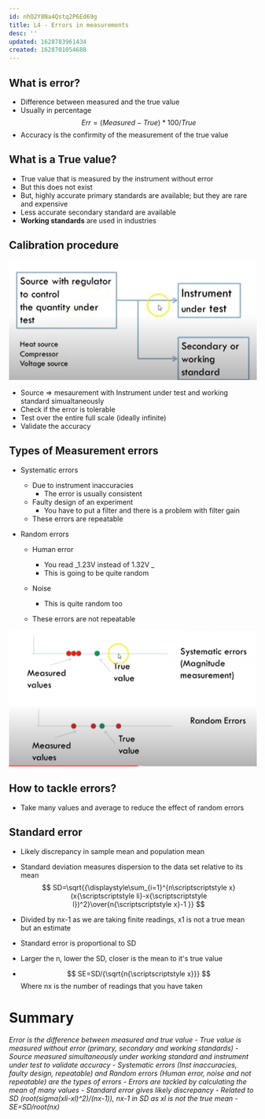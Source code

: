 ```yaml
---
id: nhO2Y8Na4Qstq2P6Ed69g
title: L4 - Errors in measurements
desc: ''
updated: 1628783961434
created: 1628701054688
---
```



## What is error?
* Difference between measured and the true value
* Usually in percentage
$$
Err=(Measured-True)*100/True
$$
* Accuracy is the confirmity of the measurement of the true value
## What is a True value? 
* True value that is measured by the instrument without error 
* But this does not exist
* But, highly accurate primary standards are available; but they are rare and expensive
* Less accurate secondary standard are available
* **Working standards** are used in industries 
## Calibration procedure
![](CalibrationProcedure.png)
* Source => mesaurement with Instrument under test and working standard simualtaneously
* Check if the error is tolerable
* Test over the entire full scale (ideally infinite)
* Validate the accuracy
## Types of Measurement errors
* Systematic errors
  * Due to instrument inaccuracies
    * The error is usually consistent
  * Faulty design of an experiment 
    * You have to put a filter and there is a problem with filter gain 
  * These errors are repeatable 

* Random errors
  * Human error
    * You read _1.23V instead of 1.32V _
    * This is going to be quite random 

  * Noise 
    * This is quite random too
  * These errors are not repeatable

![](ErrorDistribution.png)

## How to tackle errors? 
* Take many values and average to reduce the effect of random errors

## Standard error
* Likely discrepancy in sample mean and population mean 
* Standard deviation measures dispersion to the data set relative to its mean 
  $$ SD=\sqrt{{\displaystyle\sum_{i=1}^{n\scriptscriptstyle x}(x{\scriptscriptstyle li}-x{\scriptscriptstyle l})^2}\over{n{\scriptscriptstyle x}-1 }}
  $$

* Divided by nx-1 as we are taking finite readings, x1 is not a true mean but an estimate
* Standard error is proportional to SD
* Larger the n, lower the SD, closer is the mean to it's true value 
* $$
SE=SD/{\sqrt{n{\scriptscriptstyle x}}}
$$ 
Where nx is the number of readings that you have taken  

# Summary 
 _Error is the difference between measured and true value - True value is measured without error (primary, secondary and working standards) - Source measured simultaneously under working standard and instrument under test to validate accuracy - Systematic errors (Inst inaccuracies, faulty design, repeatable) and Random errors (Human error, noise and not repeatable) are the types of errors - Errors are tackled by calculating the mean of many values - Standard error gives likely discrepancy - Related to SD (root(sigma(xli-xl)^2)/(nx-1)), nx-1 in SD as xl is not the true mean - SE=SD/root(nx)_
